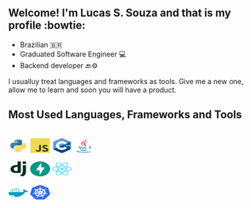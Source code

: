 ## Welcome! I'm Lucas S. Souza and that is my profile :bowtie:

- Brazilian :brazil: 
- Graduated Software Engineer :computer:
- Backend developer :back::gear:

I usualluy treat languages and frameworks as tools. Give me a new one, allow me to learn and soon you will have a product.

## Most Used Languages, Frameworks and Tools
<br>
<div>
    <div style="display: inline_block">
        <img align="center" height="30" width="40" src="https://raw.githubusercontent.com/devicons/devicon/master/icons/python/python-original.svg">
        <img align="center" height="30" width="40" src="https://raw.githubusercontent.com/devicons/devicon/master/icons/javascript/javascript-original.svg">
        <img align="center" height="30" width="40" src="https://raw.githubusercontent.com/devicons/devicon/master/icons/cplusplus/cplusplus-original.svg">
        <img align="center" height="30" width="40" src="https://raw.githubusercontent.com/devicons/devicon/master/icons/java/java-original.svg">
    </div>
    <br>
    <div style="display: inline_block">
        <img align="center" height="30" width="40" src="https://raw.githubusercontent.com/devicons/devicon/master/icons/django/django-plain.svg">
        <img align="center" height="30" width="40" src="https://raw.githubusercontent.com/devicons/devicon/master/icons/fastapi/fastapi-plain.svg">
        <img align="center" height="30" width="40" src="https://raw.githubusercontent.com/devicons/devicon/master/icons/react/react-original.svg">
    </div>
    <br>
    <div style="display: inline_block">
        <img align="center" height="30" width="40" src="https://raw.githubusercontent.com/devicons/devicon/master/icons/docker/docker-plain.svg">
        <img align="center" height="30" width="40" src="https://raw.githubusercontent.com/devicons/devicon/master/icons/kubernetes/kubernetes-plain.svg">
    </div>
</div>
<br>

<!-- ## Others
<br>
<div>
    <img height="180em" src="https://github-readme-stats.vercel.app/api?username=lucassoaresouza&show_icons=true&theme=gruvbox"/>
</div>  -->
